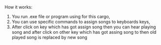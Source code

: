 How it works:
1. You run .exe file or program using for this cargo,
2. You can use specific commands to assign songs to keyboards keys,
3. After click on key which has got assign song then you can hear playing song and after click on other key which has got assing song to then old played song is replaced by new song